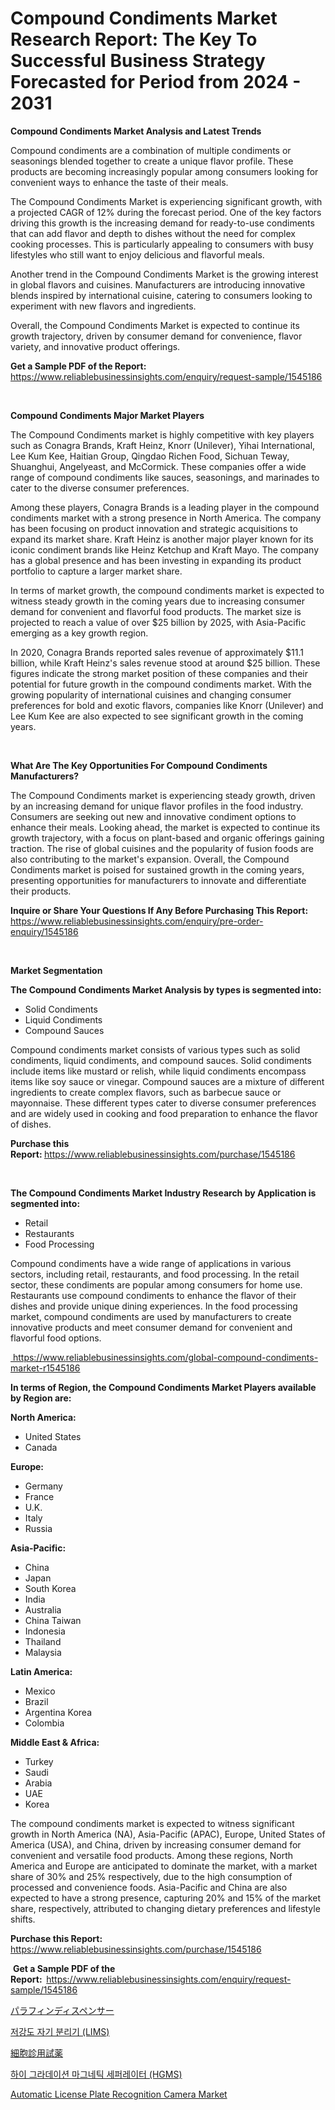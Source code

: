 <p><h1>Compound Condiments Market Research Report: The Key To Successful Business Strategy Forecasted for Period from 2024 - 2031</h1></p><p><strong>Compound Condiments Market Analysis and Latest Trends</strong></p>
<p><p>Compound condiments are a combination of multiple condiments or seasonings blended together to create a unique flavor profile. These products are becoming increasingly popular among consumers looking for convenient ways to enhance the taste of their meals.</p><p>The Compound Condiments Market is experiencing significant growth, with a projected CAGR of 12% during the forecast period. One of the key factors driving this growth is the increasing demand for ready-to-use condiments that can add flavor and depth to dishes without the need for complex cooking processes. This is particularly appealing to consumers with busy lifestyles who still want to enjoy delicious and flavorful meals.</p><p>Another trend in the Compound Condiments Market is the growing interest in global flavors and cuisines. Manufacturers are introducing innovative blends inspired by international cuisine, catering to consumers looking to experiment with new flavors and ingredients.</p><p>Overall, the Compound Condiments Market is expected to continue its growth trajectory, driven by consumer demand for convenience, flavor variety, and innovative product offerings.</p></p>
<p><strong>Get a Sample PDF of the Report:&nbsp;</strong> <a href="https://www.reliablebusinessinsights.com/enquiry/request-sample/1545186">https://www.reliablebusinessinsights.com/enquiry/request-sample/1545186</a></p>
<p>&nbsp;</p>
<p><strong>Compound Condiments Major Market Players</strong></p>
<p><p>The Compound Condiments market is highly competitive with key players such as Conagra Brands, Kraft Heinz, Knorr (Unilever), Yihai International, Lee Kum Kee, Haitian Group, Qingdao Richen Food, Sichuan Teway, Shuanghui, Angelyeast, and McCormick. These companies offer a wide range of compound condiments like sauces, seasonings, and marinades to cater to the diverse consumer preferences.</p><p>Among these players, Conagra Brands is a leading player in the compound condiments market with a strong presence in North America. The company has been focusing on product innovation and strategic acquisitions to expand its market share. Kraft Heinz is another major player known for its iconic condiment brands like Heinz Ketchup and Kraft Mayo. The company has a global presence and has been investing in expanding its product portfolio to capture a larger market share.</p><p>In terms of market growth, the compound condiments market is expected to witness steady growth in the coming years due to increasing consumer demand for convenient and flavorful food products. The market size is projected to reach a value of over $25 billion by 2025, with Asia-Pacific emerging as a key growth region.</p><p>In 2020, Conagra Brands reported sales revenue of approximately $11.1 billion, while Kraft Heinz's sales revenue stood at around $25 billion. These figures indicate the strong market position of these companies and their potential for future growth in the compound condiments market. With the growing popularity of international cuisines and changing consumer preferences for bold and exotic flavors, companies like Knorr (Unilever) and Lee Kum Kee are also expected to see significant growth in the coming years.</p></p>
<p>&nbsp;</p>
<p><strong>What Are The Key Opportunities For Compound Condiments Manufacturers?</strong></p>
<p><p>The Compound Condiments market is experiencing steady growth, driven by an increasing demand for unique flavor profiles in the food industry. Consumers are seeking out new and innovative condiment options to enhance their meals. Looking ahead, the market is expected to continue its growth trajectory, with a focus on plant-based and organic offerings gaining traction. The rise of global cuisines and the popularity of fusion foods are also contributing to the market's expansion. Overall, the Compound Condiments market is poised for sustained growth in the coming years, presenting opportunities for manufacturers to innovate and differentiate their products.</p></p>
<p><strong>Inquire or Share Your Questions If Any Before Purchasing This Report:</strong> <a href="https://www.reliablebusinessinsights.com/enquiry/pre-order-enquiry/1545186">https://www.reliablebusinessinsights.com/enquiry/pre-order-enquiry/1545186</a></p>
<p>&nbsp;</p>
<p><strong>Market Segmentation</strong></p>
<p><strong>The Compound Condiments Market Analysis by types is segmented into:</strong></p>
<p><ul><li>Solid Condiments</li><li>Liquid Condiments</li><li>Compound Sauces</li></ul></p>
<p><p>Compound condiments market consists of various types such as solid condiments, liquid condiments, and compound sauces. Solid condiments include items like mustard or relish, while liquid condiments encompass items like soy sauce or vinegar. Compound sauces are a mixture of different ingredients to create complex flavors, such as barbecue sauce or mayonnaise. These different types cater to diverse consumer preferences and are widely used in cooking and food preparation to enhance the flavor of dishes.</p></p>
<p><strong>Purchase this Report:&nbsp;</strong><a href="https://www.reliablebusinessinsights.com/purchase/1545186">https://www.reliablebusinessinsights.com/purchase/1545186</a></p>
<p>&nbsp;</p>
<p><strong>The Compound Condiments Market Industry Research by Application is segmented into:</strong></p>
<p><ul><li>Retail</li><li>Restaurants</li><li>Food Processing</li></ul></p>
<p><p>Compound condiments have a wide range of applications in various sectors, including retail, restaurants, and food processing. In the retail sector, these condiments are popular among consumers for home use. Restaurants use compound condiments to enhance the flavor of their dishes and provide unique dining experiences. In the food processing market, compound condiments are used by manufacturers to create innovative products and meet consumer demand for convenient and flavorful food options.</p></p>
<p><a href="https://www.reliablebusinessinsights.com/global-compound-condiments-market-r1545186">&nbsp;https://www.reliablebusinessinsights.com/global-compound-condiments-market-r1545186</a></p>
<p><strong>In terms of Region, the Compound Condiments Market Players available by Region are:</strong></p>
<p>
    <p> <strong> North America: </strong>
        <ul>
            <li>United States</li>
            <li>Canada</li>
        </ul>
        </p> 
    <p> <strong> Europe: </strong>
        <ul>
            <li>Germany</li>
            <li>France</li>
            <li>U.K.</li>
            <li>Italy</li>
            <li>Russia</li>
        </ul>
        </p> 
    <p> <strong> Asia-Pacific: </strong>
        <ul>
            <li>China</li>
            <li>Japan</li>
            <li>South Korea</li>
            <li>India</li>
            <li>Australia</li>
            <li>China Taiwan</li>
            <li>Indonesia</li>
            <li>Thailand</li>
            <li>Malaysia</li>
        </ul>
        </p> 
    <p> <strong> Latin America: </strong>
        <ul>
            <li>Mexico</li>
            <li>Brazil</li>
            <li>Argentina Korea</li>
            <li>Colombia</li>
        </ul>
        </p> 
    <p> <strong> Middle East & Africa: </strong>
        <ul>
            <li>Turkey</li>
            <li>Saudi</li>
            <li>Arabia</li>
            <li>UAE</li>
            <li>Korea</li>
        </ul>
    </p>
    </p>
<p><p>The compound condiments market is expected to witness significant growth in North America (NA), Asia-Pacific (APAC), Europe, United States of America (USA), and China, driven by increasing consumer demand for convenient and versatile food products. Among these regions, North America and Europe are anticipated to dominate the market, with a market share of 30% and 25% respectively, due to the high consumption of processed and convenience foods. Asia-Pacific and China are also expected to have a strong presence, capturing 20% and 15% of the market share, respectively, attributed to changing dietary preferences and lifestyle shifts.</p></p>
<p><strong>Purchase this Report: </strong><a href="https://www.reliablebusinessinsights.com/purchase/1545186">https://www.reliablebusinessinsights.com/purchase/1545186</a></p>
<p>&nbsp;<strong>Get a Sample PDF of the Report:&nbsp;&nbsp;</strong><a href="https://www.reliablebusinessinsights.com/enquiry/request-sample/1545186">https://www.reliablebusinessinsights.com/enquiry/request-sample/1545186</a></p>
<p><strong></strong></p>
<p><p><a href="https://github.com/BoydYundt1/Market-Research-Report-List-1/blob/main/6688600151102.md">パラフィンディスペンサー</a></p><p><a href="https://github.com/nhaiquang84/Market-Research-Report-List-1/blob/main/4396487161037.md">저강도 자기 분리기 (LIMS)</a></p><p><a href="https://github.com/dathomson6534/Market-Research-Report-List-1/blob/main/6539756151101.md">細胞診用試薬</a></p><p><a href="https://github.com/gambitz1998/Market-Research-Report-List-1/blob/main/8801403161036.md">하이 그라데이션 마그네틱 세퍼레이터 (HGMS)</a></p><p><a href="https://github.com/muhammadasraf467/Market-Research-Report-List-1/blob/main/automatic-license-plate-recognition-camera-market.md">Automatic License Plate Recognition Camera Market</a></p></p>